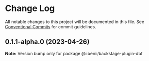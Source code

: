 # Change Log

All notable changes to this project will be documented in this file.
See [Conventional Commits](https://conventionalcommits.org) for commit guidelines.

## 0.1.1-alpha.0 (2023-04-26)

**Note:** Version bump only for package @iibenii/backstage-plugin-dbt
